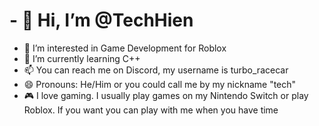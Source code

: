 <h1>- 👋 Hi, I’m @TechHien</h1>

- 👀 I’m interested in Game Development for Roblox
- 🌱 I’m currently learning C++ 
- 📫 You can reach me on Discord, my username is turbo_racecar
- 😄 Pronouns: He/Him or you could call me by my nickname "tech"
- 🎮 I love gaming. I usually play games on my Nintendo Switch or play Roblox. If you want you can play with me when you have time
<!---
TechHien/TechHien is a ✨ special ✨ repository because its `README.md` (this file) appears on your GitHub profile.
You can click the Preview link to take a look at your changes.
--->
